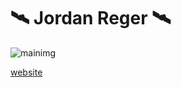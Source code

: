 # 🛰 Jordan Reger 🛰
![mainimg](https://media.giphy.com/media/amil7yznb7xtKKdS1H/source.gif)

<a href="https://reger.id"> website</a>
